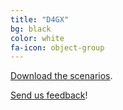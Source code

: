 ```yaml
---
title: "D4GX"
bg: black
color: white
fa-icon: object-group
---
```


[Download the scenarios](https://drive.google.com/open?id=1ydhx6rxWF9HEAw_HUfk5a6hKit3t9jXU).

[Send us feedback](https://bit.ly/2MkpCE2)!
